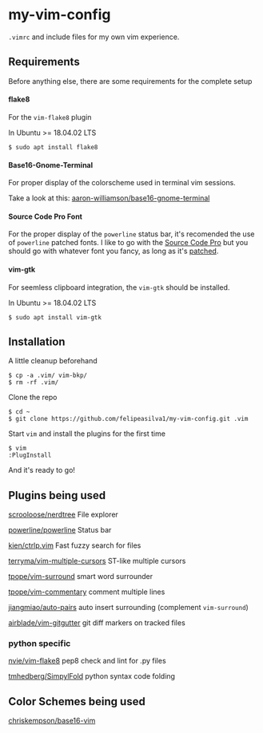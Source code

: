 # my-vim-config

`.vimrc` and include files for my own vim experience.

## Requirements

Before anything else, there are some requirements for the complete setup

#### flake8

For the `vim-flake8` plugin

In Ubuntu >= 18.04.02 LTS

	$ sudo apt install flake8

#### Base16-Gnome-Terminal

For proper display of the colorscheme used in terminal vim sessions.

Take a look at this: [aaron-williamson/base16-gnome-terminal](https://github.com/aaron-williamson/base16-gnome-terminal)

#### Source Code Pro Font

For the proper display of the `powerline` status bar, it's recomended the use of `powerline` patched fonts. I like to go with the [Source Code Pro](https://fonts.google.com/specimen/Source+Code+Pro?selection.family=Source+Code+Pro) but you should go with whatever font you fancy, as long as it's [patched](https://github.com/powerline/fonts).

#### vim-gtk

For seemless clipboard integration, the `vim-gtk` should be installed.

In Ubuntu >= 18.04.02 LTS

	$ sudo apt install vim-gtk

## Installation

A little cleanup beforehand

	$ cp -a .vim/ vim-bkp/
	$ rm -rf .vim/

Clone the repo

	$ cd ~
	$ git clone https://github.com/felipeasilva1/my-vim-config.git .vim

Start `vim` and install the plugins for the first time

	$ vim
	:PlugInstall

And it's ready to go!

## Plugins being used

[scrooloose/nerdtree](https://github.com/scrooloose/nerdtree) File explorer

[powerline/powerline](https://github.com/powerline/powerline) Status bar

[kien/ctrlp.vim](https://github.com/kien/ctrlp.vim) Fast fuzzy search for files

[terryma/vim-multiple-cursors](https://github.com/terryma/vim-multiple-cursors) ST-like multiple cursors

[tpope/vim-surround](https://github.com/tpope/vim-surround) smart word surrounder

[tpope/vim-commentary](https://github.com/tpope/vim-commentary) comment multiple lines

[jiangmiao/auto-pairs](https://github.com/jiangmiao/auto-pairs) auto insert surrounding (complement `vim-surround`)

[airblade/vim-gitgutter](https://github.com/airblade/vim-gitgutter) git diff markers on tracked files

### python specific

[nvie/vim-flake8](https://github.com/nvie/vim-flake8) pep8 check and lint for .py files

[tmhedberg/SimpylFold](https://github.com/tmhedberg/SimpylFold) python syntax code folding

## Color Schemes being used

[chriskempson/base16-vim](https://github.com/chriskempson/base16-vim)
